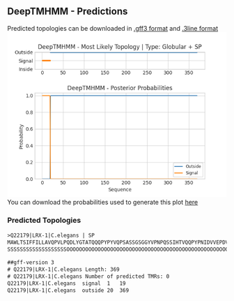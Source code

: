 ## DeepTMHMM - Predictions
Predicted topologies can be downloaded in [.gff3 format](TMRs.gff3) and [.3line format](predicted_topologies.3line)
![picture](plot.png)
You can download the probabilities used to generate this plot [here](Q22179|LRX-1|C.elegans_probs.csv)
### Predicted Topologies
```
>Q22179|LRX-1|C.elegans | SP
MAWLTSIFFILLAVQPVLPQDLYGTATQQQPYPYVQPSASSGSGGYVPNPQSSIHTVQQPYPNIDVVEPDVDSVDIYETEEPQFKVVNPVFPLGGSGIVEEPGTIPPPMPQTQAPEKPDNSYAINYCDKREFPDDVLAQYGLERIDYFVYNTSCSHVFFQCSIGQTFPLACMSEDQAFDKSTENCNHKNAIKFCPEYDHVMHCTIKDTCTENEFACCAMPQSCIHVSKRCDGHPDCADGEDENNCPSCARDDEFACVKSEHCIPANKRCDGVADDCEDGSNLDEIGCSKNTTCIGKFVCGTSRGGVSCVDLDMHCDGKKDCLNGEDEMNCQEGRQKYLLCENQKQSVTRLQWCNGETDCADGSDEKYCY
SSSSSSSSSSSSSSSSSSSOOOOOOOOOOOOOOOOOOOOOOOOOOOOOOOOOOOOOOOOOOOOOOOOOOOOOOOOOOOOOOOOOOOOOOOOOOOOOOOOOOOOOOOOOOOOOOOOOOOOOOOOOOOOOOOOOOOOOOOOOOOOOOOOOOOOOOOOOOOOOOOOOOOOOOOOOOOOOOOOOOOOOOOOOOOOOOOOOOOOOOOOOOOOOOOOOOOOOOOOOOOOOOOOOOOOOOOOOOOOOOOOOOOOOOOOOOOOOOOOOOOOOOOOOOOOOOOOOOOOOOOOOOOOOOOOOOOOOOOOOOOOOOOOOOOOOOOOOOOOOOOOOOOOOOOOOOOOOOOOOOOOOOOOOOOOOOOOOOOOOOOOOOOOOO

```


```
##gff-version 3
# Q22179|LRX-1|C.elegans Length: 369
# Q22179|LRX-1|C.elegans Number of predicted TMRs: 0
Q22179|LRX-1|C.elegans	signal	1	19				
Q22179|LRX-1|C.elegans	outside	20	369				

```
